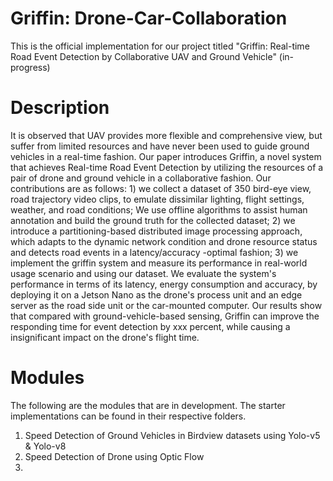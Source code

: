# Griffin: Drone-Car-Collaboration

This is the official implementation for our project titled "Griffin: Real-time Road Event Detection by Collaborative UAV and Ground Vehicle" (in-progress)

# Description

It is observed that UAV provides more flexible and comprehensive view, but suffer from limited resources and have never been used to guide ground vehicles in a real-time fashion.  Our paper introduces Griffin, a novel system that achieves Real-time Road Event Detection by utilizing the resources of a pair of drone and ground vehicle in a collaborative fashion. Our contributions are as follows: 1) we collect a dataset of 350 bird-eye view, road trajectory video clips, to emulate dissimilar lighting, flight settings, weather, and road conditions; We use offline algorithms to assist human annotation and build the ground truth for the collected dataset; 2) we introduce a partitioning-based distributed image processing approach, which adapts to the dynamic network condition and drone resource status and detects road events in a latency/accuracy -optimal fashion; 3) we implement the griffin system and measure its performance in real-world usage scenario and using our dataset. We evaluate the system's performance in terms of its latency, energy consumption and accuracy, by deploying it on a Jetson Nano as the drone's process unit and an edge server as the road side unit or the car-mounted computer. Our results show that compared with ground-vehicle-based sensing, Griffin can improve the responding time for event detection by xxx percent, while causing a insignificant impact on the drone's flight time.

# Modules

The following are the modules that are in development. The starter implementations can be found in their respective folders.
1. Speed Detection of Ground Vehicles in Birdview datasets using Yolo-v5 & Yolo-v8
2. Speed Detection of Drone using Optic Flow
3. 


